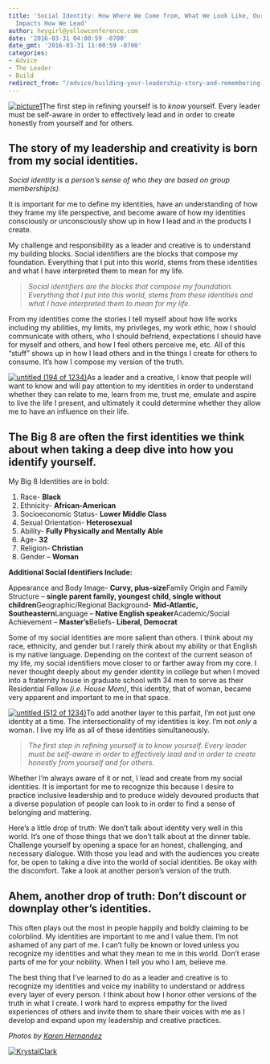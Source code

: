 ```yaml
---
title: 'Social Identity: How Where We Come from, What We Look Like, Our Age and Gender
  Impacts How We Lead'
author: heygirl@yellowconference.com
date: '2016-03-31 04:00:59 -0700'
date_gmt: '2016-03-31 11:00:59 -0700'
categories:
- Advice
- The Leader
- Build
redirect_from: "/advice/building-your-leadership-story-and-remembering-who-you-are-in-the-process/"
---
```


[![picture1](http://yellowconference.com/wp-content/uploads/2016/03/picture1.jpg)](http://yellowconference.com/wp-content/uploads/2016/03/picture1.jpg)The first step in refining yourself is to _know_ yourself. Every leader must be self-aware in order to effectively lead and in order to create honestly from yourself and for others.

## The story of my leadership and creativity is born from my social identities.

_Social identity is a person’s sense of who they are based on group membership(s)._

It is important for me to define my identities, have an understanding of how they frame my life perspective, and become aware of how my identities consciously or unconsciously show up in how I lead and in the products I create.

My challenge and responsibility as a leader and creative is to understand my building blocks. Social identifiers are the blocks that compose my foundation. Everything that I put into this world, stems from these identities and what I have interpreted them to mean for my life.

> _Social identifiers are the blocks that compose my foundation. Everything that I put into this world, stems from these identities and what I have interpreted them to mean for my life._

From my identities come the stories I tell myself about how life works including my abilities, my limits, my privileges, my work ethic, how I should communicate with others, who I should befriend, expectations I should have for myself and others, and how I feel others perceive me, etc. All of this “stuff” shows up in how I lead others and in the things I create for others to consume. It’s how I compose my version of the truth.

[![untitled (194 of 1234)](http://yellowconference.com/wp-content/uploads/2016/03/untitled-194-of-1234.jpg)](http://yellowconference.com/wp-content/uploads/2016/03/untitled-194-of-1234.jpg)As a leader and a creative, I know that people will want to know and will pay attention to my identities in order to understand whether they can relate to me, learn from me, trust me, emulate and aspire to live the life I present, and ultimately it could determine whether they allow me to have an influence on their life.

## The Big 8 are often the first identities we think about when taking a deep dive into how you identify yourself.

My Big 8 Identities are in bold:

1.  Race- **Black**
2.  Ethnicity- **African-American**
3.  Socioeconomic Status- **Lower Middle Class**
4.  Sexual Orientation- **Heterosexual**
5.  Ability- **Fully** **Physically and Mentally Able**
6.  Age- **32**
7.  Religion- **Christian**
8.  Gender – **Woman**

**Additional Social Identifiers Include:**

Appearance and Body Image- **Curvy, plus-size**Family Origin and Family Structure – **single parent family, youngest child, single without children**Geographic/Regional Background- **Mid-Atlantic, Southeastern**Language – **Native English speaker**Academic/Social Achievement – **Master’s**Beliefs- **Liberal, Democrat**

Some of my social identities are more salient than others. I think about my race, ethnicity, and gender but I rarely think about my ability or that English is my native language. Depending on the context of the current season of my life, my social identifiers move closer to or farther away from my core. I never thought deeply about my gender identity in college but when I moved into a fraternity house in graduate school with 34 men to serve as their Residential Fellow _(i.e. House Mom)_, this identity, that of woman, became very apparent and important to me in that space.

[![untitled (512 of 1234)](http://yellowconference.com/wp-content/uploads/2016/03/untitled-512-of-1234.jpg)](http://yellowconference.com/wp-content/uploads/2016/03/untitled-512-of-1234.jpg)To add another layer to this parfait, I’m not just one identity at a time. The intersectionality of my identities is key. I’m not _only_ a woman. I live my life as all of these identities simultaneously.

> _The first step in refining yourself is to know yourself. Every leader must be self-aware in order to effectively lead and in order to create honestly from yourself and for others._

Whether I’m always aware of it or not, I lead and create from my social identities. It is important for me to recognize this because I desire to practice inclusive leadership and to produce widely devoured products that a diverse population of people can look to in order to find a sense of belonging and mattering.

Here’s a little drop of truth: We don’t talk about identity very well in this world. It’s one of those things that we don’t talk about at the dinner table. Challenge yourself by opening a space for an honest, challenging, and necessary dialogue. With those you lead and with the audiences you create for, be open to taking a dive into the world of social identities. Be okay with the discomfort. Take a look at another person’s version of the truth.

## Ahem, another drop of truth: Don’t discount or downplay other’s identities.

This often plays out the most in people happily and boldly claiming to be colorblind. My identities are important to me and I value them. I’m not ashamed of any part of me. I can’t fully be known or loved unless you recognize my identities and what they mean to me in this world. Don’t erase parts of me for your nobility. When I tell you who I am, believe me.

The best thing that I’ve learned to do as a leader and creative is to recognize my identities and voice my inability to understand or address every layer of every person. I think about how I honor other versions of the truth in what I create. I work hard to express empathy for the lived experiences of others and invite them to share their voices with me as I develop and expand upon my leadership and creative practices.

_Photos by [Karen Hernandez](http://www.karenmariehernandez.com/)_

[![KrystalClark](http://yellowconference.com/wp-content/uploads/2016/03/KrystalClark.jpg)](http://peculiarpearl.com/)
